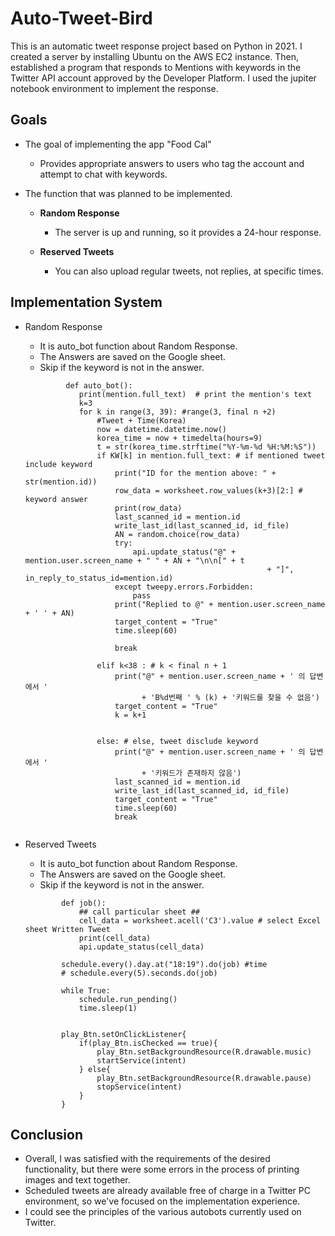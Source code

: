 # Auto-Tweet-Bird

This is an automatic tweet response project based on Python in 2021.
I created a server by installing Ubuntu on the AWS EC2 instance.
Then, established a program that responds to Mentions with keywords in the Twitter API account approved by the Developer Platform.
I used the jupiter notebook environment to implement the response.

## Goals

* The goal of implementing the app "Food Cal"
  - Provides appropriate answers to users who tag the account and attempt to chat with keywords.

* The function that was planned to be implemented.
  - **Random Response**
    + The server is up and running, so it provides a 24-hour response.

  - **Reserved Tweets**
    + You can also upload regular tweets, not replies, at specific times.


## Implementation System

* Random Response
  - It is auto_bot function about Random Response.
  - The Answers are saved on the Google sheet.
  - Skip if the keyword is not in the answer.
  ```
           def auto_bot():
              print(mention.full_text)  # print the mention's text
              k=3
              for k in range(3, 39): #range(3, final n +2)
                  #Tweet + Time(Korea)
                  now = datetime.datetime.now()
                  korea_time = now + timedelta(hours=9)
                  t = str(korea_time.strftime("%Y-%m-%d %H:%M:%S"))
                  if KW[k] in mention.full_text: # if mentioned tweet include keyword
                      print("ID for the mention above: " + str(mention.id))
                      row_data = worksheet.row_values(k+3)[2:] # keyword answer
                      print(row_data)
                      last_scanned_id = mention.id
                      write_last_id(last_scanned_id, id_file)
                      AN = random.choice(row_data)
                      try:
                          api.update_status("@" + mention.user.screen_name + " " + AN + "\n\n[" + t
                                                        + "]", in_reply_to_status_id=mention.id)
                      except tweepy.errors.Forbidden:
                          pass
                      print("Replied to @" + mention.user.screen_name + ' ' + AN)
                      target_content = "True"
                      time.sleep(60)

                      break

                  elif k<38 : # k < final n + 1
                      print("@" + mention.user.screen_name + ' 의 답변에서 '
                            + 'B%d번째 ' % (k) + '키워드를 찾을 수 없음')
                      target_content = "True"
                      k = k+1


                  else: # else, tweet disclude keyword
                      print("@" + mention.user.screen_name + ' 의 답변에서 '
                            + '키워드가 존재하지 않음')
                      last_scanned_id = mention.id
                      write_last_id(last_scanned_id, id_file)
                      target_content = "True"
                      time.sleep(60)
                      break
        
  ```
  
* Reserved Tweets
  - It is auto_bot function about Random Response.
  - The Answers are saved on the Google sheet.
  - Skip if the keyword is not in the answer.
  ```
          def job():
              ## call particular sheet ##
              cell_data = worksheet.acell('C3').value # select Excel sheet Written Tweet
              print(cell_data)
              api.update_status(cell_data)

          schedule.every().day.at("18:19").do(job) #time    
          # schedule.every(5).seconds.do(job)

          while True:
              schedule.run_pending()
              time.sleep(1)
              
  ```

  ```
          play_Btn.setOnClickListener{
              if(play_Btn.isChecked == true){
                  play_Btn.setBackgroundResource(R.drawable.music)
                  startService(intent)
              } else{
                  play_Btn.setBackgroundResource(R.drawable.pause)
                  stopService(intent)
              }
          }
  ```
  

## Conclusion
- Overall, I was satisfied with the requirements of the desired functionality,
  but there were some errors in the process of printing images and text together.
- Scheduled tweets are already available free of charge in a Twitter PC environment, so we've focused on the implementation experience.
- I could see the principles of the various autobots currently used on Twitter.
